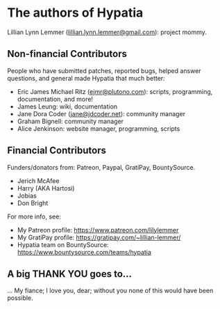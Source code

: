 # The authors of Hypatia

Lillian Lynn Lemmer (lillian.lynn.lemmer@gmail.com): project mommy.

## Non-financial Contributors

People who have submitted patches, reported bugs, helped answer questions, and general made Hypatia that much better:

  * Eric James Michael Ritz (ejmr@plutono.com): scripts, programming, documentation, and more!
  * James Leung: wiki, documentation
  * Jane Dora Coder (jane@jdcoder.net): community manager
  * Graham Bignell: community manager
  * Alice Jenkinson: website manager, programming, scripts

## Financial Contributors

Funders/donators from: Patreon, Paypal, GratiPay, BountySource.

  * Jerich McAfee
  * Harry (AKA Hartosi)
  * Jobias
  * Don Bright

For more info, see:

  * My Patreon profile: https://www.patreon.com/lilylemmer
  * My GratiPay profile: https://gratipay.com/~lillian-lemmer/
  * Hypatia team on BountySource: https://www.bountysource.com/teams/hypatia

## A big THANK YOU goes to...

... My fiance; I love you, dear; without you none of this would have been possible.
